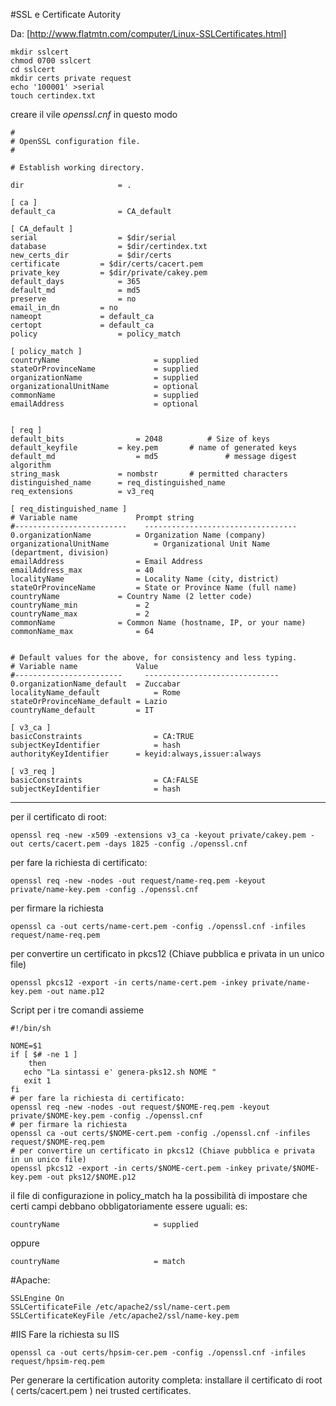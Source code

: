 #SSL e Certificate Autority

Da: [http://www.flatmtn.com/computer/Linux-SSLCertificates.html]

    mkdir sslcert
    chmod 0700 sslcert
    cd sslcert
    mkdir certs private request
    echo '100001' >serial
    touch certindex.txt

creare il vile _openssl.cnf_ in questo modo 

```
#
# OpenSSL configuration file.
#

# Establish working directory.

dir						= .

[ ca ]
default_ca				= CA_default

[ CA_default ]
serial					= $dir/serial
database				= $dir/certindex.txt
new_certs_dir			= $dir/certs
certificate			= $dir/certs/cacert.pem
private_key			= $dir/private/cakey.pem
default_days			= 365
default_md				= md5
preserve				= no
email_in_dn			= no
nameopt				= default_ca
certopt				= default_ca
policy					= policy_match

[ policy_match ]
countryName                     = supplied
stateOrProvinceName             = supplied
organizationName                = supplied
organizationalUnitName          = optional
commonName                      = supplied
emailAddress                    = optional


[ req ]
default_bits				= 2048			# Size of keys
default_keyfile			= key.pem		# name of generated keys
default_md					= md5				# message digest algorithm
string_mask				= nombstr		# permitted characters
distinguished_name		= req_distinguished_name
req_extensions			= v3_req

[ req_distinguished_name ]
# Variable name				Prompt string
#-------------------------	  ----------------------------------
0.organizationName			= Organization Name (company)
organizationalUnitName			= Organizational Unit Name (department, division)
emailAddress				= Email Address
emailAddress_max			= 40
localityName				= Locality Name (city, district)
stateOrProvinceName			= State or Province Name (full name)
countryName				= Country Name (2 letter code)
countryName_min				= 2
countryName_max				= 2
commonName				= Common Name (hostname, IP, or your name)
commonName_max				= 64


# Default values for the above, for consistency and less typing.
# Variable name				Value
#------------------------	  ------------------------------
0.organizationName_default	= Zuccabar
localityName_default			= Rome
stateOrProvinceName_default	= Lazio
countryName_default			= IT

[ v3_ca ]
basicConstraints				= CA:TRUE
subjectKeyIdentifier			= hash
authorityKeyIdentifier		= keyid:always,issuer:always

[ v3_req ]
basicConstraints				= CA:FALSE
subjectKeyIdentifier			= hash
```

-----

per il certificato di root:

    openssl req -new -x509 -extensions v3_ca -keyout private/cakey.pem -out certs/cacert.pem -days 1825 -config ./openssl.cnf

per fare la richiesta di certificato:

    openssl req -new -nodes -out request/name-req.pem -keyout private/name-key.pem -config ./openssl.cnf

per firmare la richiesta

    openssl ca -out certs/name-cert.pem -config ./openssl.cnf -infiles request/name-req.pem

per convertire un certificato in pkcs12 (Chiave pubblica e privata in un unico file)

    openssl pkcs12 -export -in certs/name-cert.pem -inkey private/name-key.pem -out name.p12


Script per i tre comandi assieme

```
#!/bin/sh

NOME=$1
if [ $# -ne 1 ]
    then
   echo "La sintassi e' genera-pks12.sh NOME "
   exit 1
fi
# per fare la richiesta di certificato:
openssl req -new -nodes -out request/$NOME-req.pem -keyout private/$NOME-key.pem -config ./openssl.cnf
# per firmare la richiesta
openssl ca -out certs/$NOME-cert.pem -config ./openssl.cnf -infiles request/$NOME-req.pem
# per convertire un certificato in pkcs12 (Chiave pubblica e privata in un unico file)
openssl pkcs12 -export -in certs/$NOME-cert.pem -inkey private/$NOME-key.pem -out pks12/$NOME.p12
```

il file di configurazione in policy_match ha la possibilità di impostare che certi campi debbano obbligatoriamente essere uguali:
es: 

    countryName                     = supplied

oppure

    countryName                     = match



#Apache:

    SSLEngine On
    SSLCertificateFile /etc/apache2/ssl/name-cert.pem
    SSLCertificateKeyFile /etc/apache2/ssl/name-key.pem




#IIS
Fare la richiesta su IIS

    openssl ca -out certs/hpsim-cer.pem -config ./openssl.cnf -infiles request/hpsim-req.pem


Per generare la certification autority completa: installare il certificato di root ( certs/cacert.pem ) nei trusted certificates. 
